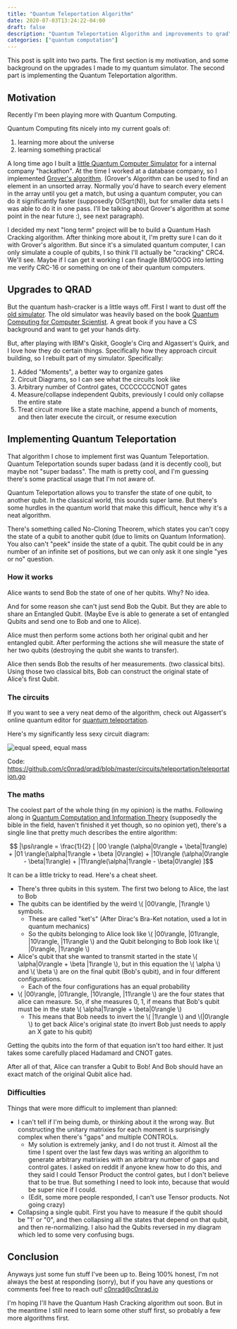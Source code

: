 ```yaml
---
title: "Quantum Teleportation Algorithm"
date: 2020-07-03T13:24:22-04:00
draft: false
description: "Quantum Teleportation Algorithm and improvements to qrad"
categories: ["quantum computation"]
---
```


This post is split into two parts. The first section is my motivation, and some background on the upgrades I made to my quantum simulator. The second part is implementing the Quantum Teleportation algorithm.

<!--more-->

## Motivation

Recently I'm been playing more with Quantum Computing.

Quantum Computing fits nicely into my current goals of:

1. learning more about the universe
2. learning something practical

A long time ago I built a [little Quantum Computer Simulator](https://github.com/c0nrad/qrad) for a internal company "hackathon". At the time I worked at a database company, so I implemented [Grover's algorithm](https://en.wikipedia.org/wiki/Grover%27s_algorithm). (Grover's Algorithm can be used to find an element in an unsorted array. Normally you'd have to search every element in the array until you get a match, but using a quantum computer, you can do it significantly faster (supposedly O(Sqrt(N)), but for smaller data sets I was able to do it in one pass. I'll be talking about Grover's algorithm at some point in the near future :), see next paragraph).

I decided my next "long term" project will be to build a Quantum Hash Cracking algorithm. After thinking more about it, I'm pretty sure I can do it with Grover's algorithm. But since it's a simulated quantum computer, I can only simulate a couple of qubits, I so think I'll actually be "cracking" CRC4. We'll see. Maybe if I can get it working I can finagle IBM/GOOG into letting me verify CRC-16 or something on one of their quantum computers.

## Upgrades to QRAD

But the quantum hash-cracker is a little ways off. First I want to dust off the [old simulator](https://github.com/c0nrad/qrad). The old simulator was heavily based on the book [Quantum Computing for Computer Scientist](https://www.amazon.com/Quantum-Computing-Computer-Scientists-Yanofsky/dp/0521879965?tag=techblast0f-20). A great book if you have a CS background and want to get your hands dirty.

But, after playing with IBM's Qiskit, Google's Cirq and Algassert's Quirk, and I love how they do certain things. Specifically how they approach circuit building, so I rebuilt part of my simulator. Specifically:

1. Added "Moments", a better way to organize gates
2. Circuit Diagrams, so I can see what the circuits look like
3. Arbitrary number of Control gates, CCCCCCCCNOT gates
4. Measure/collapse independent Qubits, previously I could only collapse the entire state
5. Treat circuit more like a state machine, append a bunch of moments, and then later execute the circuit, or resume execution

## Implementing Quantum Teleportation

That algorithm I chose to implement first was Quantum Teleportation. Quantum Teleportation sounds super badass (and it is decently cool), but maybe not "super badass". The math is pretty cool, and I'm guessing there's some practical usage that I'm not aware of.

Quantum Teleportation allows you to transfer the state of one qubit, to another qubit. In the classical world, this sounds super lame. But there's some hurdles in the quantum world that make this difficult, hence why it's a neat algorithm.

There's something called No-Cloning Theorem, which states you can't copy the state of a qubit to another qubit (due to limits on Quantum Information). You also can't "peek" inside the state of a qubit. The qubit could be in any number of an infinite set of positions, but we can only ask it one single "yes or no" question.

### How it works

Alice wants to send Bob the state of one of her qubits. Why? No idea.

And for some reason she can't just send Bob the Qubit. But they are able to share an Entangled Qubit. (Maybe Eve is able to generate a set of entangled Qubits and send one to Bob and one to Alice).

Alice must then perform some actions both her original qubit and her entangled qubit. After performing the actions she will measure the state of her two qubits (destroying the qubit she wants to transfer).

Alice then sends Bob the results of her measurements. (two classical bits). Using those two classical bits, Bob can construct the original state of Alice's first Qubit.

### The circuits

If you want to see a very neat demo of the algorithm, check out Algassert's online quantum editor for [quantum teleportation](https://algassert.com/quirk#circuit={%22cols%22:[[1,%22H%22],[1,%22%E2%80%A2%22,1,1,%22X%22],[%22%E2%80%A6%22,%22%E2%80%A6%22,1,1,%22%E2%80%A6%22],[%22%E2%80%A6%22,%22%E2%80%A6%22,1,1,%22%E2%80%A6%22],[%22~87lj%22],[%22Bloch%22],[%22%E2%80%A2%22,%22X%22],[%22H%22],[%22Measure%22,%22Measure%22],[1,%22%E2%80%A2%22,1,1,%22X%22],[%22%E2%80%A2%22,1,1,1,%22Z%22],[1,1,1,1,%22Bloch%22],[1,1,1,1,%22~f7c0%22]],%22gates%22:[{%22id%22:%22~87lj%22,%22name%22:%22message%22,%22circuit%22:{%22cols%22:[[%22e^-iYt%22],[%22X^t%22]]}},{%22id%22:%22~f7c0%22,%22name%22:%22received%22,%22matrix%22:%22{{1,0},{0,1}}%22}]}).

Here's my significantly less sexy circuit diagram:

![equal speed, equal mass](/teleportation.png)

Code:
https://github.com/c0nrad/qrad/blob/master/circuits/teleportation/teleportation.go

### The maths

The coolest part of the whole thing (in my opinion) is the maths. Following along in [Quantum Computation and Information Theory](https://www.amazon.com/Quantum-Computation-Information-10th-Anniversary/dp/1107002176/ref=sr_1_3?dchild=1&keywords=quantum+information&qid=1593801365&sr=8-3&tag=techblast0f-20) (supposedly the bible in the field, haven't finished it yet though, so no opinion yet), there's a single line that pretty much describes the entire algorithm:

$$ |\psi\rangle = \frac{1}{2} [ |00 \rangle (\alpha|0\rangle + \beta|1\rangle) + |01 \rangle(\alpha|1\rangle + \beta |0\rangle) + |10\rangle (\alpha|0\rangle - \beta|1\rangle) + |11\rangle(\alpha|1\rangle - \beta|0\rangle) ]$$

It can be a little tricky to read. Here's a cheat sheet.

- There's three qubits in this system. The first two belong to Alice, the last to Bob
- The qubits can be identified by the weird \\( |00\rangle, |1\rangle \\) symbols.
  - These are called "ket's" (After Dirac's Bra-Ket notation, used a lot in quantum mechanics)
  - So the qubits belonging to Alice look like \\( |00\rangle, |01\rangle, |10\rangle, |11\rangle \\) and the Qubit belonging to Bob look like \\( |0\rangle, |1\rangle \\)
- Alice's qubit that she wanted to transmit started in the state \\( \alpha|0\rangle + \beta |1\rangle \\), but in this equation the \\( \alpha \\) and \\( \beta \\) are on the final qubit (Bob's qubit), and in four different configurations.
  - Each of the four configurations has an equal probability
- \\( |00\rangle, |01\rangle, |10\rangle, |11\rangle \\) are the four states that alice can measure. So, if she measures 0, 1, if means that Bob's qubit must be in the state \\( \alpha|1\rangle + \beta|0\rangle \\)
  - This means that Bob needs to invert the \\( |1\rangle \\) and \\(|0\rangle \\) to get back Alice's original state (to invert Bob just needs to apply an X gate to his qubit)

Getting the qubits into the form of that equation isn't too hard either. It just takes some carefully placed Hadamard and CNOT gates.

After all of that, Alice can transfer a Qubit to Bob! And Bob should have an exact match of the original Qubit alice had.

### Difficulties

Things that were more difficult to implement than planned:

- I can't tell if I'm being dumb, or thinking about it the wrong way. But constructing the unitary matrixies for each moment is surprisingly complex when there's "gaps" and multiple CONTROLs.
  - My solution is extremely janky, and I do not trust it. Almost all the time I spent over the last few days was writing an algorithm to generate arbitrary matrixies with an arbitrary number of gaps and control gates. I asked on reddit if anyone knew how to do this, and they said I could Tensor Product the control gates, but I don't believe that to be true. But something I need to look into, because that would be super nice if I could.
  - (Edit, some more people responded, I can't use Tensor products. Not going crazy)
- Collapsing a single qubit. First you have to measure if the qubit should be "1' or "0", and then collapsing all the states that depend on that qubit, and then re-normalizing. I also had the Qubits reversed in my diagram which led to some very confusing bugs.

## Conclusion

Anyways just some fun stuff I've been up to. Being 100% honest, I'm not always the best at responding (sorry), but if you have any questions or comments feel free to reach out! c0nrad@c0nrad.io

I'm hoping I'll have the Quantum Hash Cracking algorithm out soon. But in the meantime I still need to learn some other stuff first, so probably a few more algorithms first.
